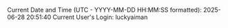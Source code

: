 Current Date and Time (UTC - YYYY-MM-DD HH:MM:SS formatted): 2025-06-28 20:51:40
Current User's Login: luckyaiman
